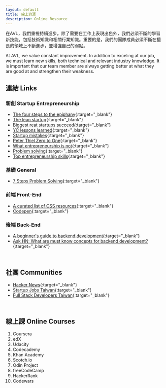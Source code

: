 ```yaml
---
layout: default
title: 線上資源
description: Online Resource
---
```


在AVL，我們重視持續進步。除了需要在工作上表現出色外，我們必須不斷的學習新技能，包括技術知識和相關行業知識。重要的是，我們的團隊成員必須不斷在擅長的領域上不斷進步，並增強自己的弱點。

At AVL, we value constant improvement. In addition to exceling at our job, we must learn new skills, both technical and relevant industry knowledge. It is important that our team member are always getting better at what they are good at and strengthen their weakness.

## 連結 Links

### 新創 Startup Entrepreneurship
* [The four steps to the epiphany](https://medium.com/mbreads/the-four-steps-to-the-epiphany-7aee0c8e0f8e){:target="_blank"}
* [The lean startup](https://youtu.be/RSaIOCHbuYw){:target="_blank"}
* [Biggest reat startups succeed](https://youtu.be/bNpx7gpSqbY){:target="_blank"}
* [YC lessons learned](https://youtu.be/0MGNf1BIuxA){:target="_blank"}
* [Startup mistakes](https://youtu.be/eChOUVm9fTA){:target="_blank"}
* [Peter Thiel Zero to One](https://youtu.be/JqxzLUE6pP8){:target="_blank"}
* [What entrepreneurship is not](https://youtu.be/Xcsp0486olY){:target="_blank"}
* [Problem solving](https://youtu.be/68QW15sBdKQ){:target="_blank"}
* [Top entrepreneurship skills](https://youtu.be/86unGITRPLs){:target="_blank"}


### 基礎 General
* [7 Steps Problem Solving](https://www.leadershipnow.com/leadingblog/2019/10/7_steps_to_bulletproof_problem.html){:target="_blank"}


### 前端 Front-End

* [A curated list of CSS resources](https://alligator.io/css/css-resources/){:target="_blank"}
* [Codepen](https://codepen.io/){:target="_blank"}


### 後端 Back-End

* [A beginner's guide to backend development](https://www.upwork.com/hiring/development/a-beginners-guide-to-back-end-development/){:target="_blank"}
* [Ask HN: What are must know concepts for backend development?](https://news.ycombinator.com/item?id=18961793){:target="_blank"}


<br>

## 社團 Communities

* [Hacker News](https://news.ycombinator.com/){:target="_blank"}
* [Startup Jobs Taiwan](https://021tw.github.io/021tw.github.io/){:target="_blank"}
* [Full Stack Developers Taiwan](https://stacktw.github.io/stacktw.github.io/){:target="_blank"}

<br>

## 線上課 Online Courses

1. Coursera
2. edX
3. Udacity
4. Codecademy
5. Khan Academy
6. Scotch.io
7. Odin Project
8. freeCodeCamp
9. HackerRank
10. Codewars